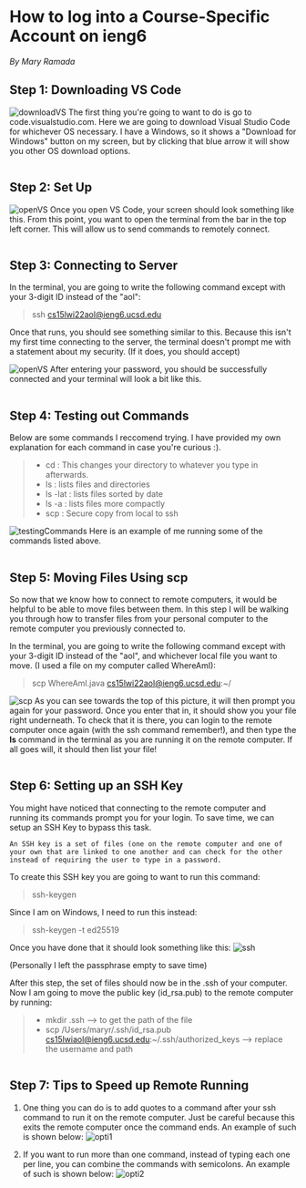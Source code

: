 # How to log into a Course-Specific Account on ieng6
*By Mary Ramada*

## Step 1: Downloading VS Code
![downloadVS](download.png)
The first thing you're going to want to do is go to code.visualstudio.com.
Here we are going to download Visual Studio Code for whichever OS necessary. I have a Windows, so it shows a "Download for Windows" button on my screen, but by clicking that blue arrow it will show you other OS download options. 
```
```
## Step 2: Set Up 
![openVS](ss1.png)
Once you open VS Code, your screen should look something like this. From this point, you want to open the terminal from the bar in the top left corner. This will allow us to send commands to remotely connect. 
```
```
## Step 3: Connecting to Server
In the terminal, you are going to write the following command except with your 3-digit ID instead of the "aol": 
> ssh cs15lwi22aol@ieng6.ucsd.edu

Once that runs, you should see something similar to this. Because this isn't my first time connecting to the server, the terminal doesn't prompt me with a statement about my security. (If it does, you should accept)

![openVS](ss3.png)
After entering your password, you should be successfully connected and your terminal will look a bit like this. 
```
```
## Step 4: Testing out Commands
Below are some commands I reccomend trying. I have provided my own explanation for each command in case you're curious :). 

>  * cd : This changes your directory to whatever you type in afterwards.
> * ls : lists files and directories 
> * ls -lat : lists files sorted by date
> * ls -a : lists files more compactly
> * scp : Secure copy from local to ssh

![testingCommands](ss4.png)
Here is an example of me running some of the commands listed above. 
```
```
## Step 5: Moving Files Using scp
So now that we know how to connect to remote computers, it would be helpful to be able to move files between them. In this step I will be walking you through how to transfer files from your personal computer to the remote computer you previously connected to. 

In the terminal, you are going to write the following command except with your 3-digit ID instead of the "aol", and whichever local file you want to move. (I used a file on my computer called WhereAmI): 
> scp WhereAmI.java cs15lwi22aol@ieng6.ucsd.edu:~/

![scp](ss5.png)
As you can see towards the top of this picture, it will then prompt you again for your password. Once you enter that in, it should show you your file right underneath. To check that it is there, you can login to the remote computer once again (with the ssh command remember!), and then type the **ls** command in the terminal as you are running it on the remote computer. If all goes will, it should then list your file!
```
```
## Step 6: Setting up an SSH Key
You might have noticed that connecting to the remote computer and running its commands prompt you for your login. To save time, we can setup an SSH Key to bypass this task. 

`An SSH key is a set of files (one on the remote computer and one of your own that are linked to one another and can check for the other instead of requiring the user to type in a password.`

To create this SSH key you are going to want to run this command: 
> ssh-keygen

Since I am on Windows, I need to run this instead: 
> ssh-keygen -t ed25519 

Once you have done that it should look something like this:
![ssh](ss6.png)

(Personally I left the passphrase empty to save time)

After this step, the set of files should now be in the .ssh of your computer. Now I am going to move the public key (id_rsa.pub) to the remote computer by running:
> * mkdir .ssh --> to get the path of the file
> * scp /Users/maryr/.ssh/id_rsa.pub cs15lwiaol@ieng6.ucsd.edu:~/.ssh/authorized_keys --> replace the username and path
```
```
## Step 7: Tips to Speed up Remote Running
1. One thing you can do is to add quotes to a command after your ssh command to run it on the remote computer. Just be careful because this exits the remote computer once the command ends. An example of such is shown below: 
![opti1](ss7.png)

2. If you want to run more than one command, instead of typing each one per line, you can combine the commands with semicolons. An example of such is shown below: 
![opti2](ss8.png)



